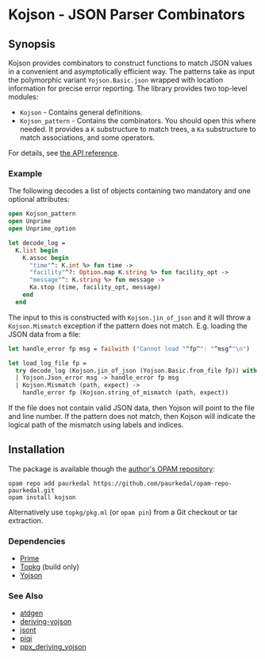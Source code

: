 # Kojson - JSON Parser Combinators

## Synopsis

Kojson provides combinators to construct functions to match JSON values in a
convenient and asymptotically efficient way.  The patterns take as input the
polymorphic variant `Yojson.Basic.json` wrapped with location information
for precise error reporting.  The library provides two top-level modules:

  * `Kojson` - Contains general definitions.
  * `Kojson_pattern` - Contains the combinators. You should open this where
    needed.  It provides a `K` substructure to match trees, a `Ka`
    substructure to match associations, and some operators.

For details, see [the API reference](http://paurkedal.github.io/ocaml-kojson/).

### Example

The following decodes a list of objects containing two mandatory and one
optional attributes:

```OCaml
open Kojson_pattern
open Unprime
open Unprime_option

let decode_log =
  K.list begin
    K.assoc begin
      "time"^: K.int %> fun time ->
      "facility"^?: Option.map K.string %> fun facility_opt ->
      "message"^: K.string %> fun message ->
      Ka.stop (time, facility_opt, message)
    end
  end
```

The input to this is constructed with `Kojson.jin_of_json` and it will throw
a `Kojson.Mismatch` exception if the pattern does not match.  E.g.  loading
the JSON data from a file:

```OCaml
let handle_error fp msg = failwith ("Cannot load "^fp^": "^msg^"\n")

let load_log_file fp =
  try decode_log (Kojson.jin_of_json (Yojson.Basic.from_file fp)) with
  | Yojson.Json_error msg -> handle_error fp msg
  | Kojson.Mismatch (path, expect) ->
    handle_error fp (Kojson.string_of_mismatch (path, expect))
```

If the file does not contain valid JSON data, then Yojson will point to the
file and line number.  If the pattern does not match, then Kojson will
indicate the logical path of the mismatch using labels and indices.

## Installation

The package is available though the [author's OPAM repository][1]:

    opam repo add paurkedal https://github.com/paurkedal/opam-repo-paurkedal.git
    opam install kojson

Alternatively use `topkg/pkg.ml` (or `opam pin`) from a Git checkout or tar
extraction.

### Dependencies

* [Prime](https://github.com/paurkedal/ocaml-prime)
* [Topkg](http://erratique.ch/software/topkg) (build only)
* [Yojson](http://mjambon.com/yojson.html)

### See Also

* [atdgen](https://github.com/mjambon/atdgen)
* [deriving-yojson](https://github.com/hhugo/deriving-yojson)
* [jsont](http://erratique.ch/software/jsont)
* [piqi](http://piqi.org/)
* [ppx_deriving_yojson](https://github.com/whitequark/ppx_deriving_yojson)

[1]: https://github.com/paurkedal/opam-repo-paurkedal
